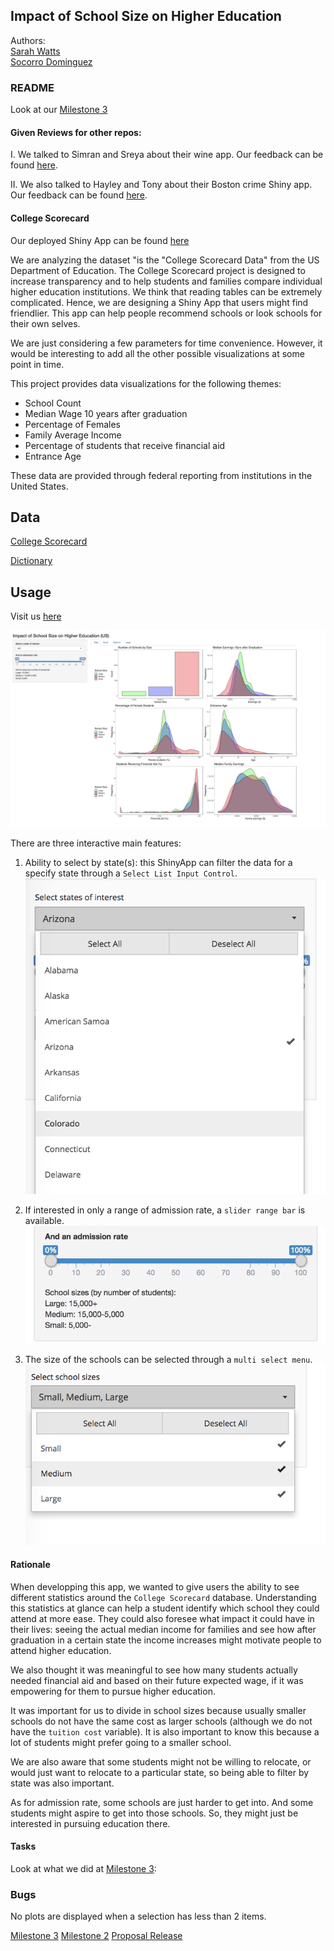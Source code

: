 ## Impact of School Size on Higher Education

Authors: <br>
[Sarah Watts](https://github.com/smwatts)   
[Socorro Dominguez](https://github.com/sedv8808)

### README

Look at our [Milestone 3](https://github.com/sedv8808/college_scorecard/blob/master/docs/03_milestone3.md)

#### Given Reviews for other repos:
I. We talked to Simran and Sreya about their wine app. 
Our feedback can be found [here](https://github.com/UBC-MDS/DSCI-532-wine-data/issues/14).

II. We also talked to Hayley and Tony about their Boston crime Shiny app.
Our feedback can be found [here](https://github.com/UBC-MDS/DSCI_532-boston-crime-rate/issues/27).

#### College Scorecard

Our deployed Shiny App can be found [here](https://sedv8808.shinyapps.io/College_scorecard/)

We are analyzing the dataset "is the "College Scorecard Data" from the US Department of Education. The College Scorecard project is designed to increase transparency and to help students and families compare individual higher education institutions. We think that reading tables can be extremely complicated. Hence, we are designing a Shiny App that users might find friendlier. This app can help people recommend schools or look schools for their own selves.

We are just considering a few parameters for time convenience. However, it would be interesting to add all the other possible visualizations at some point in time.

This project provides data visualizations for the following themes:
- School Count
- Median Wage 10 years after graduation
- Percentage of Females
- Family Average Income 
- Percentage of students that receive financial aid 
- Entrance Age

These data are provided through federal reporting from institutions in the United States.

## Data

[College Scorecard](https://github.ubc.ca/MDS-2018-19/DSCI_532_viz-2_students/tree/master/release/milestone1/data/scorecard)

[Dictionary](https://github.ubc.ca/MDS-2018-19/DSCI_532_viz-2_students/blob/master/release/milestone1/data/scorecard/dictionary.csv)

## Usage

Visit us [here](https://sedv8808.shinyapps.io/College_scorecard/)

![](images/01_Total_graphs.png)

There are three interactive main features:

1. Ability to select by state(s): this ShinyApp can filter the data for a specify state through a `Select List Input Control`. <br>
![](images/07_select_state.png)

2. If interested in only a range of admission rate, a `slider range bar` is available. 
![](images/01a_slider.png)

3. The size of the schools can be selected through a `multi select menu`.
![](images/08_select_size.png)

#### Rationale

When developping this app, we wanted to give users the ability to see different statistics around the `College Scorecard` database. Understanding this statistics at glance can help a student identify which school they could attend at more ease. They could also foresee what impact it could have in their lives: seeing the actual median income for families and see how after graduation in a certain state the income increases might motivate people to attend higher education.

We also thought it was meaningful to see how many students actually needed financial aid and based on their future expected wage, if it was empowering for them to pursue higher education. 

It was important for us to divide in school sizes because usually smaller schools do not have the same cost as larger schools (although we do not have the `tuition cost` variable). It is also important to know this because a lot of students might prefer going to a smaller school.

We are also aware that some students might not be willing to relocate, or would just want to relocate to a particular state, so being able to filter by state was also important. 

As for admission rate, some schools are just harder to get into. And some students might aspire to get into those schools. So, they might just be interested in pursuing education there.


#### Tasks

Look at what we did at [Milestone 3](https://github.com/sedv8808/college_scorecard/blob/master/docs/03_milestone3.md):

### Bugs
No plots are displayed when a selection has less than 2 items.

[Milestone 3](https://github.com/UBC-MDS/college_scorecard/releases/tag/V3.0)
[Milestone 2](https://github.com/UBC-MDS/college_scorecard/releases/tag/V2.0)
[Proposal Release](https://github.com/UBC-MDS/college_scorecard/releases/tag/V1.0)
